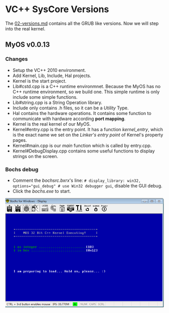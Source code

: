 # VC++ SysCore Versions

The [02-versions.md](./02-versions.md) contains all the GRUB like versions. Now we will step into the real kernel.

## MyOS v0.0.13

### Changes

- Setup the VC++ 2010 environment.
- Add Kernel, Lib, Include, Hal projects.
- Kernel is the start project.
- Lib#cstd.cpp is a C++ runtime environmnet. Because the MyOS has no C++ runtime environment, so we build one. This simple runtime is only include some simple functions.
- Lib#string.cpp is a String Operation library.
- Include only contains .h files, so it can be a *Utility* Type.
- Hal contains the hardware operations. It contains some function to communicate with hardware according **port mapping**.
- Kernel is the real kernel of our MyOS.
- Kernel#entry.cpp is the entry point. It has a function *kernel_entry*, which is the exact name we set on the *Linker's entry point* of Kernel's property pages.
- Kernel#main.cpp is our *main* function which is called by entry.cpp.
- Kernel#DebugDisplay.cpp contains some useful functions to display strings on the screen.

### Bochs debug

- Comment the  *bochsrc.bxrx*'s line: `# display_library: win32, options="gui_debug" # use Win32 debugger gui`, disable the GUI debug.
- Click the *bochs.exe* to start.

![first print](img/2019-01-31-20-41-25.png)